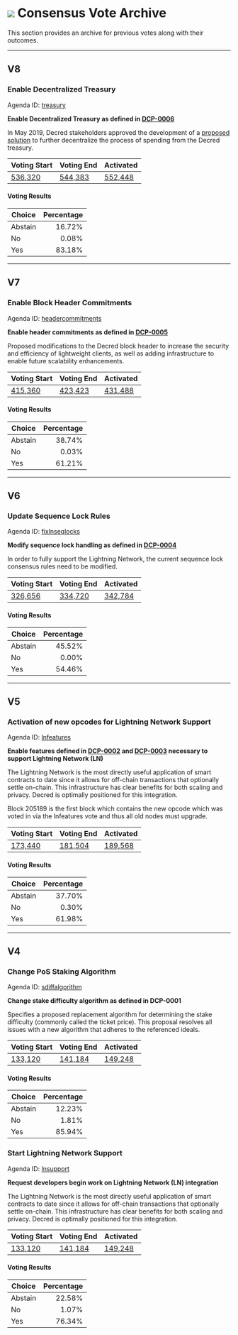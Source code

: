 # <img class="dcr-icon" src="/img/dcr-icons/TicketVoted.svg" /> Consensus Vote Archive

This section provides an archive for previous votes along with their outcomes.

---

## V8

### Enable Decentralized Treasury

Agenda ID: [treasury](https://dcrdata.decred.org/agenda/treasury)

**Enable Decentralized Treasury as defined in [DCP-0006](https://github.com/decred/dcps/blob/master/dcp-0006/dcp-0006.mediawiki)**

In May 2019, Decred stakeholders approved the development of a
[proposed solution](https://proposals.decred.org/proposals/c96290a) to further
decentralize the process of spending from the Decred treasury.

|Voting Start |Voting End |Activated |
|-------------|-----------|----------|
[536,320](https://dcrdata.decred.org/block/536320)|[544,383](https://dcrdata.decred.org/block/544383)|[552,448](https://dcrdata.decred.org/block/552448)|

#### Voting Results

| Choice  | Percentage |
|---------|-----------:|
| Abstain | 16.72%     |
| No      |  0.08%     |
| Yes     | 83.18%     |

---

## V7

### Enable Block Header Commitments

Agenda ID: [headercommitments](https://dcrdata.decred.org/agenda/headercommitments)

**Enable header commitments as defined in [DCP-0005](https://github.com/decred/dcps/blob/master/dcp-0005/dcp-0005.mediawiki)**

Proposed modifications to the Decred block header to increase the security and
efficiency of lightweight clients, as well as adding infrastructure to enable
future scalability enhancements.

|Voting Start |Voting End |Activated |
|-------------|-----------|----------|
[415,360](https://dcrdata.decred.org/block/415360)|[423,423](https://dcrdata.decred.org/block/423423)|[431,488](https://dcrdata.decred.org/block/431488)|

#### Voting Results

| Choice  | Percentage |
|---------|-----------:|
| Abstain | 38.74%     |
| No      |  0.03%     |
| Yes     | 61.21%     |

---

## V6

### Update Sequence Lock Rules

Agenda ID: [fixlnseqlocks](https://dcrdata.decred.org/agenda/fixlnseqlocks)

**Modify sequence lock handling as defined in [DCP-0004](https://github.com/decred/dcps/blob/master/dcp-0004/dcp-0004.mediawiki)**

In order to fully support the Lightning Network, the current sequence lock consensus rules need to be modified.

|Voting Start |Voting End |Activated |
|-------------|-----------|----------|
[326,656](https://dcrdata.decred.org/block/326656)|[334,720](https://dcrdata.decred.org/block/334720)|[342,784](https://dcrdata.decred.org/block/342784)|

#### Voting Results

| Choice  | Percentage |
|---------|-----------:|
| Abstain | 45.52%     |
| No      |  0.00%     |
| Yes     | 54.46%     |

---

## V5

### Activation of new opcodes for Lightning Network Support

Agenda ID: [lnfeatures](https://dcrdata.decred.org/agenda/lnfeatures)

**Enable features defined in [DCP-0002](https://github.com/decred/dcps/blob/master/dcp-0002/dcp-0002.mediawiki) and [DCP-0003](https://github.com/decred/dcps/blob/master/dcp-0003/dcp-0003.mediawiki) necessary to support Lightning Network (LN)**

The Lightning Network is the most directly useful application of smart contracts to date since it allows for off-chain transactions that optionally settle on-chain. This infrastructure has clear benefits for both scaling and privacy. Decred is optimally positioned for this integration.

Block 205189 is the first block which contains the new opcode which was voted in via the lnfeatures vote and thus all old nodes must upgrade.

|Voting Start |Voting End |Activated |
|-------------|-----------|----------|
[173,440](https://dcrdata.decred.org/block/133120)|[181,504](https://dcrdata.decred.org/block/181504)|[189,568](https://dcrdata.decred.org/block/189568)|

#### Voting Results

| Choice  | Percentage |
|---------|-----------:|
| Abstain | 37.70%     |
| No      |  0.30%     |
| Yes     | 61.98%     |

---

## V4

### Change PoS Staking Algorithm

Agenda ID: [sdiffalgorithm](https://dcrdata.decred.org/agenda/sdiffalgorithm)

**Change stake difficulty algorithm as defined in DCP-0001**

Specifies a proposed replacement algorithm for determining the stake difficulty (commonly called the ticket price). This proposal resolves all issues with a new algorithm that adheres to the referenced ideals.

|Voting Start |Voting End |Activated |
|-------------|-----------|----------|
[133,120](https://dcrdata.decred.org/block/133120)|[141,184](https://dcrdata.decred.org/block/149248)|[149,248](https://dcrdata.decred.org/block/149248)|

#### Voting Results

| Choice  | Percentage |
|---------|-----------:|
| Abstain | 12.23%     |
| No      |  1.81%     |
| Yes     | 85.94%     |

### Start Lightning Network Support

Agenda ID: [lnsupport](https://dcrdata.decred.org/agenda/lnsupport)

**Request developers begin work on Lightning Network (LN) integration**

The Lightning Network is the most directly useful application of smart contracts to date since it allows for off-chain transactions that optionally settle on-chain. This infrastructure has clear benefits for both scaling and privacy. Decred is optimally positioned for this integration.

|Voting Start |Voting End |Activated |
|-----------------|---------------|--------------|
|[133,120](https://dcrdata.decred.org/block/133120)|[141,184](https://dcrdata.decred.org/block/141184)|[149,248](https://dcrdata.decred.org/block/149248)

#### Voting Results

| Choice  | Percentage |
|---------|-----------:|
| Abstain | 22.58%     |
| No      |  1.07%     |
| Yes     | 76.34%     |
